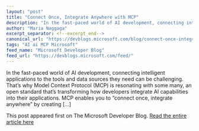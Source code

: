 ```yaml
---
layout: "post"
title: "Connect Once, Integrate Anywhere with MCP"
description: "In the fast-paced world of AI development, connecting intelligent applications to the tools and data..."
author: "Maria Naggaga"
excerpt_separator: <!--excerpt_end-->
canonical_url: "https://devblogs.microsoft.com/blog/connect-once-integrate-anywhere-with-mcps"
tags: "AI ai MCP Microsoft"
feed_name: "Microsoft Developer Blog"
feed_url: "https://devblogs.microsoft.com/feed/"
---
```


In the fast-paced world of AI development, connecting intelligent applications to the tools and data sources they need can be challenging. That’s why Model Context Protocol (MCP) is resonating with some many, an open standard that’s transforming how developers integrate AI capabilities into their applications. MCP enables you to “connect once, integrate anywhere” by creating [...]<!--excerpt_end-->

This post appeared first on The Microsoft Developer Blog. [Read the entire article here](https://devblogs.microsoft.com/blog/connect-once-integrate-anywhere-with-mcps)
